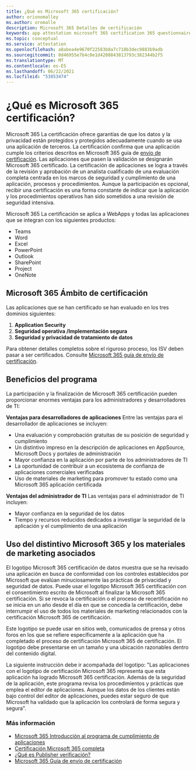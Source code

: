```yaml
---
title: ¿Qué es Microsoft 365 certificación?
author: orionomalley
ms.author: oromalle
description: Microsoft 365 Detalles de certificación
keywords: app attestation microsoft 365 certification 365 questionnaire appSource
ms.topic: conceptual
ms.service: attestation
ms.openlocfilehash: a8abea4e9670f22583b8a7c718b3dec9883b9adb
ms.sourcegitcommit: 0d46955e7b4c0e1d4208843813793c382344b2f5
ms.translationtype: MT
ms.contentlocale: es-ES
ms.lasthandoff: 06/22/2021
ms.locfileid: "53053474"
---
```

# <a name="what-is-microsoft-365-certification"></a>¿Qué es Microsoft 365 certificación?

Microsoft 365 La certificación ofrece garantías de que los datos y la privacidad están protegidos y protegidos adecuadamente cuando se usa una aplicación de terceros. La certificación confirma que una aplicación cumple los criterios descritos en Microsoft 365 guía de [envío de certificación](https://docs.microsoft.com/microsoft-365-app-certification/docs/certification-submission-guide). Las aplicaciones que pasen la validación se designarán Microsoft 365 certificado.
La certificación de aplicaciones se logra a través de la revisión y aprobación de un analista cualificado de una evaluación completa centrada en los marcos de seguridad y cumplimiento de una aplicación, procesos y procedimientos. Aunque la participación es opcional, recibir una certificación es una forma constante de indicar que la aplicación y los procedimientos operativos han sido sometidos a una revisión de seguridad intensiva.

Microsoft 365 La certificación se aplica a WebApps y todas las aplicaciones que se integran con los siguientes productos:
- Teams
- Word
- Excel
- PowerPoint
- Outlook
- SharePoint
- Project
- OneNote

## <a name="microsoft-365-certification-scope"></a>Microsoft 365 Ámbito de certificación

Las aplicaciones que se han certificado se han evaluado en los tres dominios siguientes:
1.  **Application Security**
1.  **Seguridad operativa /Implementación segura**
1.  **Seguridad y privacidad de tratamiento de datos**

Para obtener detalles completos sobre el riguroso proceso, los ISV deben pasar a ser certificados. Consulte [Microsoft 365 guía de envío de certificación](https://docs.microsoft.com/microsoft-365-app-certification/docs/certification-submission-guide).

## <a name="program-benefits"></a>Beneficios del programa
La participación y la finalización de Microsoft 365 certificación pueden proporcionar enormes ventajas para los administradores y desarrolladores de TI:

**Ventajas para desarrolladores de aplicaciones** Entre las ventajas para el desarrollador de aplicaciones se incluyen: 
-   Una evaluación y comprobación gratuitas de su posición de seguridad y cumplimiento
-   Un distintivo impreso en la descripción de aplicaciones en AppSource, Microsoft Docs y portales de administración
-   Mayor confianza en la aplicación por parte de los administradores de TI
-   La oportunidad de contribuir a un ecosistema de confianza de aplicaciones comerciales verificadas
-   Uso de materiales de marketing para promover tu estado como una Microsoft 365 aplicación certificada

**Ventajas del administrador de TI** Las ventajas para el administrador de TI incluyen:
-   Mayor confianza en la seguridad de los datos
-   Tiempo y recursos reducidos dedicados a investigar la seguridad de la aplicación y el cumplimiento de una aplicación

## <a name="using-the-microsoft-365-badge-and-associated-marketing-materials"></a>Uso del distintivo Microsoft 365 y los materiales de marketing asociados
El logotipo Microsoft 365 certificación de datos muestra que se ha revisado una aplicación en busca de conformidad con los controles establecidos por Microsoft que evalúan minuciosamente las prácticas de privacidad y seguridad de datos. Puede usar el logotipo Microsoft 365 certificación con el consentimiento escrito de Microsoft al finalizar la Microsoft 365 certificación. Si se revoca la certificación o el proceso de recertificación no se inicia en un año desde el día en que se concedía la certificación, debe interrumpir el uso de todos los materiales de marketing relacionados con la certificación Microsoft 365 de certificación. 

Este logotipo se puede usar en sitios web, comunicados de prensa y otros foros en los que se refiere específicamente a la aplicación que ha completado el proceso de certificación Microsoft 365 de certificación. El logotipo debe presentarse en un tamaño y una ubicación razonables dentro del contenido digital. 

La siguiente instrucción debe ir acompañada del logotipo: "Las aplicaciones con el logotipo de certificación Microsoft 365 representa que esta aplicación ha logrado Microsoft 365 certificación. Además de la seguridad de la aplicación, este programa revisa los procedimientos y prácticas que emplea el editor de aplicaciones. Aunque los datos de los clientes están bajo control del editor de aplicaciones, puedes estar seguro de que Microsoft ha validado que la aplicación los controlará de forma segura y segura".


### <a name="learn-more"></a>Más información
* [Microsoft 365 Introducción al programa de cumplimiento de aplicaciones](~/overview.md)  
* [Certificación Microsoft 365 completa](~/docs/certification.md)  
* [¿Qué es Publisher verificación?](https://docs.microsoft.com/azure/active-directory/develop/publisher-verification-overview)
* [Microsoft 365 Guía de envío de certificación](~/docs/certification-submission-guide.md)

